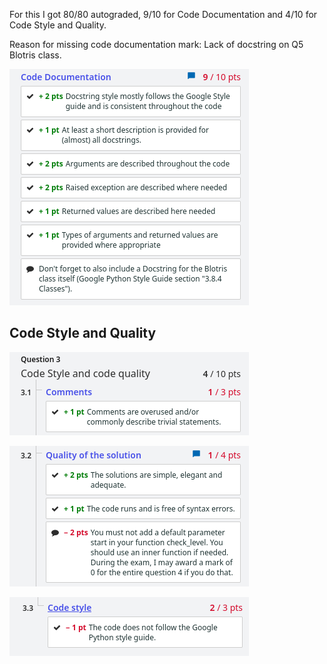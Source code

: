 For this I got 80/80 autograded, 9/10 for Code Documentation and 4/10 for Code Style and Quality.

Reason for missing code documentation mark: Lack of docstring on Q5 Blotris class.

![code_documentation_feedback.png](code_documentation_feedback.png)

## Code Style and Quality

![code_style_comments_feedback.png](code_style_comments_feedback.png)

![code_style_quality_feedback.png](code_style_quality_feedback.png)

![code_style_style_feedback.png](code_style_style_feedback.png)
